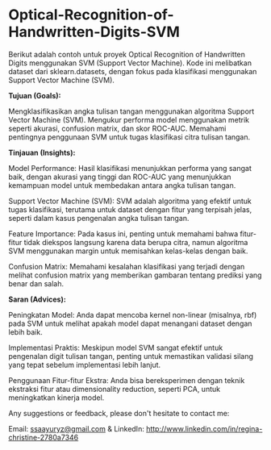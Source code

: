 # Optical-Recognition-of-Handwritten-Digits-SVM
Berikut adalah contoh untuk proyek Optical Recognition of Handwritten Digits menggunakan SVM (Support Vector Machine). Kode ini melibatkan dataset dari sklearn.datasets, dengan fokus pada klasifikasi menggunakan Support Vector Machine (SVM).

**Tujuan (Goals):**

Mengklasifikasikan angka tulisan tangan menggunakan algoritma Support Vector Machine (SVM).
Mengukur performa model menggunakan metrik seperti akurasi, confusion matrix, dan skor ROC-AUC.
Memahami pentingnya penggunaan SVM untuk tugas klasifikasi citra tulisan tangan.

**Tinjauan (Insights):**

Model Performance: Hasil klasifikasi menunjukkan performa yang sangat baik, dengan akurasi yang tinggi dan ROC-AUC yang menunjukkan kemampuan model untuk membedakan antara angka tulisan tangan.

Support Vector Machine (SVM): SVM adalah algoritma yang efektif untuk tugas klasifikasi, terutama untuk dataset dengan fitur yang terpisah jelas, seperti dalam kasus pengenalan angka tulisan tangan.

Feature Importance: Pada kasus ini, penting untuk memahami bahwa fitur-fitur tidak diekspos langsung karena data berupa citra, namun algoritma SVM menggunakan margin untuk memisahkan kelas-kelas dengan baik.

Confusion Matrix: Memahami kesalahan klasifikasi yang terjadi dengan melihat confusion matrix yang memberikan gambaran tentang prediksi yang benar dan salah.

**Saran (Advices):**

Peningkatan Model: Anda dapat mencoba kernel non-linear (misalnya, rbf) pada SVM untuk melihat apakah model dapat menangani dataset dengan lebih baik.

Implementasi Praktis: Meskipun model SVM sangat efektif untuk pengenalan digit tulisan tangan, penting untuk memastikan validasi silang yang tepat sebelum implementasi lebih lanjut.

Penggunaan Fitur-fitur Ekstra: Anda bisa bereksperimen dengan teknik ekstraksi fitur atau dimensionality reduction, seperti PCA, untuk meningkatkan kinerja model.

Any suggestions or feedback, please don't hesitate to contact me:

Email: ssaayuryz@gmail.com
 & LinkedIn: http://www.linkedin.com/in/regina-christine-2780a7346

